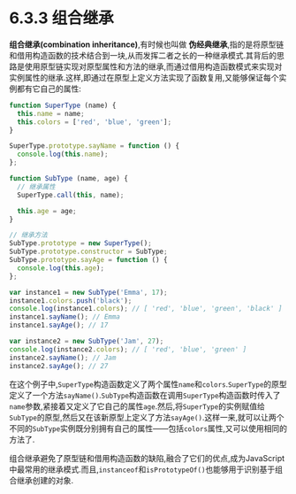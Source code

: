 # 6.3.3 组合继承

**组合继承(combination inheritance)**,有时候也叫做 **伪经典继承**,指的是将原型链和借用构造函数的技术结合到一块,从而发挥二者之长的一种继承模式.其背后的思路是使用原型链实现对原型属性和方法的继承,而通过借用构造函数模式来实现对实例属性的继承.这样,即通过在原型上定义方法实现了函数复用,又能够保证每个实例都有它自己的属性:

``` js .line-numbers
function SuperType (name) {
  this.name = name;
  this.colors = ['red', 'blue', 'green'];
}

SuperType.prototype.sayName = function () {
  console.log(this.name);
};

function SubType (name, age) {
  // 继承属性
  SuperType.call(this, name);

  this.age = age;
}

// 继承方法
SubType.prototype = new SuperType();
SubType.prototype.constructor = SubType;
SubType.prototype.sayAge = function () {
  console.log(this.age);
};

var instance1 = new SubType('Emma', 17);
instance1.colors.push('black');
console.log(instance1.colors); // [ 'red', 'blue', 'green', 'black' ]
instance1.sayName(); // Emma
instance1.sayAge(); // 17

var instance2 = new SubType('Jam', 27);
console.log(instance2.colors); // [ 'red', 'blue', 'green' ]
instance2.sayName(); // Jam
instance2.sayAge(); // 27
```

在这个例子中,`SuperType`构造函数定义了两个属性`name`和`colors`.`SuperType`的原型定义了一个方法`sayName()`.`SubType`构造函数在调用`SuperType`构造函数时传入了`name`参数,紧接着又定义了它自己的属性`age`.然后,将`SuperType`的实例赋值给`SubType`的原型,然后又在该新原型上定义了方法`sayAge()`.这样一来,就可以让两个不同的`SubType`实例既分别拥有自己的属性——包括`colors`属性,又可以使用相同的方法了.

组合继承避免了原型链和借用构造函数的缺陷,融合了它们的优点,成为JavaScript中最常用的继承模式.而且,`instanceof`和`isPrototypeOf()`也能够用于识别基于组合继承创建的对象.
